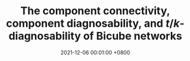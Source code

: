 ---
title:          "The component connectivity, component diagnosability, and $t/k$-diagnosability of Bicube networks"
date:           2021-12-06 00:01:00 +0800
selected:       false
pub:            "Theoretical Computer Science,"
pub_date:       "vol. 896, pp. 145-157, 2021"
cover:          /assets/images/covers/cover1.jpg
authors:
- Hongbin Zhuang
- Wenzhong Guo
- Xiao-Yan Li
- Ximeng Liu
- Cheng-Kuan Lin
links:
  Paper: https://www.sciencedirect.com/science/article/pii/S030439752100606X
---